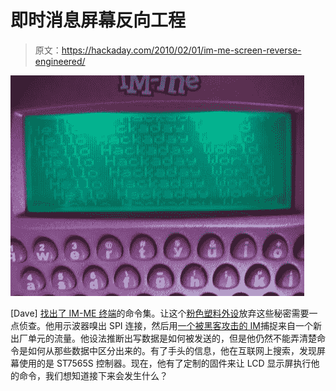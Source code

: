 # 即时消息屏幕反向工程

> 原文：<https://hackaday.com/2010/02/01/im-me-screen-reverse-engineered/>

![](img/23e4e22075ab234c9554ad63b15f6d5a.png "IM-ME-screen-reverse-engineered")

[Dave] [找出了 IM-ME 终端](http://daveshacks.blogspot.com/2010/01/im-me-lcd-interface-hacked.html)的命令集。让这个[粉色塑料外设](http://hackaday.com/2009/11/30/pink-wireless-terminal-of-wonder/)放弃这些秘密需要一点侦查。他用示波器嗅出 SPI 连接，然后用[一个被黑客攻击的 IM](http://hackaday.com/2010/01/06/update-more-pink-wireless-terminal-hacking/)捕捉来自一个新出厂单元的流量。他设法推断出写数据是如何被发送的，但是他仍然不能弄清楚命令是如何从那些数据中区分出来的。有了手头的信息，他在互联网上搜索，发现屏幕使用的是 ST7565S 控制器。现在，他有了定制的固件来让 LCD 显示屏执行他的命令，我们想知道接下来会发生什么？